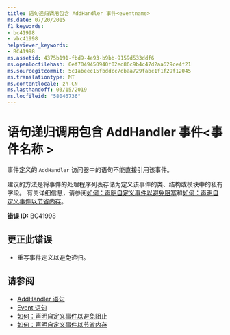 ```yaml
---
title: 语句递归调用包含 AddHandler 事件<eventname>
ms.date: 07/20/2015
f1_keywords:
- bc41998
- vbc41998
helpviewer_keywords:
- BC41998
ms.assetid: 4375b191-fbd9-4e93-b9bb-9159d533ddf6
ms.openlocfilehash: 0ef7049450940f02ed86c9b4c47d2aa629ce4f21
ms.sourcegitcommit: 5c1abeec15fbddcc7dbaa729fabc1f1f29f12045
ms.translationtype: MT
ms.contentlocale: zh-CN
ms.lasthandoff: 03/15/2019
ms.locfileid: "58046736"
---
```

# <a name="statement-recursively-calls-the-containing-addhandler-for-event-eventname"></a>语句递归调用包含 AddHandler 事件\<事件名称 >
事件定义的 `AddHandler` 访问器中的语句不能直接引用该事件。  
  
 建议的方法是将事件的处理程序列表存储为定义该事件的类、结构或模块中的私有字段。 有关详细信息，请参阅[如何：声明自定义事件以避免阻塞](../../visual-basic/programming-guide/language-features/events/how-to-declare-custom-events-to-avoid-blocking.md)和[如何：声明自定义事件以节省内存](../../visual-basic/programming-guide/language-features/events/how-to-declare-custom-events-to-conserve-memory.md)。  
  
 **错误 ID:** BC41998  
  
## <a name="to-correct-this-error"></a>更正此错误  
  
-   重写事件定义以避免递归。  
  
## <a name="see-also"></a>请参阅

- [AddHandler 语句](~/docs/visual-basic/language-reference/statements/addhandler-statement.md)
- [Event 语句](../../visual-basic/language-reference/statements/event-statement.md)
- [如何：声明自定义事件以避免阻止](../../visual-basic/programming-guide/language-features/events/how-to-declare-custom-events-to-avoid-blocking.md)
- [如何：声明自定义事件以节省内存](../../visual-basic/programming-guide/language-features/events/how-to-declare-custom-events-to-conserve-memory.md)
